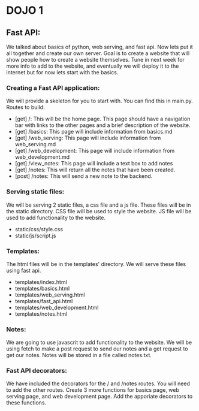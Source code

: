 # DOJO 1

## Fast API:
We talked about basics of python, web serving, and fast api. Now lets put it all together and create our own server.
Goal is to create a website that will show people how to create a website themselves. Tune in next week for more info
to add to the website, and eventually we will deploy it to the internet but for now lets start with the basics. 
### Creating a Fast API application:
We will provide a skeleton for you to start with. You can find this in main.py. Routes to build:
* [get] /: This will be the home page. This page should have a navigation bar with links to the other pages and a brief description of the website.
* [get] /basics: This page will include information from basics.md
* [get] /web_serving: This page will include information from web_serving.md
* [get] /web_development: This page will include information from web_development.md
* [get] /view_notes: This page will include a text box to add notes
* [get] /notes: This will return all the notes that have been created.
* [post] /notes: This will send a new note to the backend.

### Serving static files:
We will be serving 2 static files, a css file and a js file. These files will be in the static directory. 
CSS file will be used to style the website. JS file will be used to add functionality to the website.
* static/css/style.css
* static/js/script.js

### Templates:
The html files will be in the templates' directory. We will serve these files using fast api.
* templates/index.html
* templates/basics.html
* templates/web_serving.html
* templates/fast_api.html
* templates/web_development.html
* templates/notes.html

### Notes:
We are going to use javascrit to add functionality to the website. We will be using fetch to make a post request to send
our notes and a get request to get our notes. Notes will be stored in a file called notes.txt.


### Fast API decorators:
We have included the decorators for the / and /notes routes. You will need to add the other routes. Create 3 more functions
for basics page, web serving page, and web development page. Add the apporiate decorators to these functions. 

